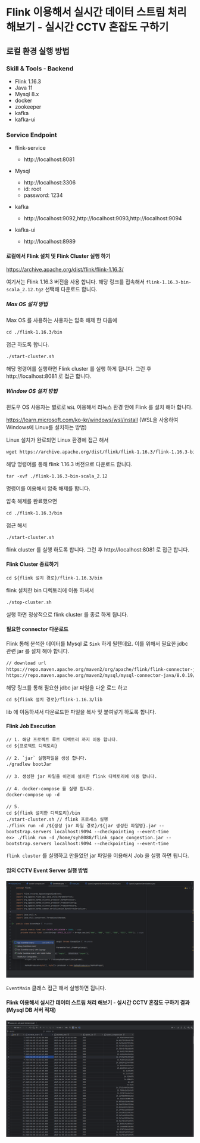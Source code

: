# Flink 이용해서 실시간 데이터 스트림 처리 해보기 - 실시간 CCTV 혼잡도 구하기

## 로컬 환경 실행 방법

### Skill & Tools - Backend
- Flink 1.16.3
- Java 11
- Mysql 8.x
- docker
- zookeeper
- kafka
- kafka-ui

### Service Endpoint

- flink-service
    - http://localhost:8081

- Mysql
    - http://localhost:3306
    - id: root
    - password: 1234

- kafka
    - http://localhost:9092,http://localhost:9093,http://localhost:9094

- kafka-ui
    - http://localhost:8989

#### 로컬에서 Flink 설치 및 Flink Cluster 실행 하기
https://archive.apache.org/dist/flink/flink-1.16.3/

여기서는 Flink 1.16.3 버전을 사용 합니다. 해당 링크를 접속해서 `flink-1.16.3-bin-scala_2.12.tgz` 선택해 다운로드 합니다.

##### Max OS 설치 방법
Max OS 를 사용하는 사용자는 압축 해제 한 다음에 

```markdown
cd ./flink-1.16.3/bin
```

접근 하도록 합니다. 

```markdown
./start-cluster.sh 
```

해당 명령어를 실행하면 Flink cluster 를 실행 하게 됩니다. 그런 후 http://localhost:8081 로 접근 합니다. 

##### Window OS 설치 방법
윈도우 OS 사용자는 별로로 `WSL` 이용해서 리눅스 환경 안에 Flink 를 설치 해야 합니다.

https://learn.microsoft.com/ko-kr/windows/wsl/install (WSL을 사용하여 Windows에 Linux를 설치하는 방법)

Linux 설치가 완료되면 Linux 환경에 접근 해서 

```markdown
wget https://archive.apache.org/dist/flink/flink-1.16.3/flink-1.16.3-bin-scala_2.12.tgz
```

해당 명령어를 통해 flink 1.16.3 버전으로 다운로드 합니다.

```markdown
tar -xvf ./flink-1.16.3-bin-scala_2.12
```
명령어를 이용해서 압축 해제를 합니다.

압축 해제를 완료했으면 

```markdown
cd ./flink-1.16.3/bin
```

접근 해서 

```markdown
./start-cluster.sh 
```

flink cluster 를 실행 하도록 합니다. 그런 후 http://localhost:8081 로 접근 합니다.

#### Flink Cluster 종료하기
```markdown
cd ${flink 설치 경로}/flink-1.16.3/bin
```
flink 설치한 bin 디렉토리에 이동 하셔서

```markdown
./stop-cluster.sh
```

실행 하면 정상적으로 flink cluster 를 종료 하게 됩니다.

#### 필요한 connector 다운로드
Flink 통해 분석한 데이터를 Mysql 로 `Sink` 하게 될텐데요. 이를 위해서 필요한 jdbc 관련 jar 를 설치 해야 합니다.
```markdown
// download url
https://repo.maven.apache.org/maven2/org/apache/flink/flink-connector-jdbc/1.16.3/flink-connector-jdbc-1.16.3.jar
https://repo.maven.apache.org/maven2/mysql/mysql-connector-java/8.0.19/mysql-connector-java-8.0.19.jar
```
해당 링크를 통해 필요한 jdbc jar 파일을 다운 로드 하고

```markdown
cd ${flink 설치 경로}/flink-1.16.3/lib
```

lib 에 이동하셔서 다운로드한 파일을 복사 및 붙여넣기 하도록 합니다.


#### Flink Job Execution
```
// 1. 해당 프로젝트 루트 디렉토리 까지 이동 합니다. 
cd ${프로젝트 디렉토리}

// 2. `jar` 실행파일을 생성 합니다.
./gradlew bootJar

// 3. 생성한 jar 파일을 이전에 설치한 flink 디렉토리에 이동 합니다.

// 4. docker-compose 를 실행 합니다.
docker-compose up -d

// 5. 
cd ${flink 설치한 디렉토리}/bin
./start-cluster.sh // flink 프로세스 실행
./flink run -d /${생성 jar 파일 경로}/${jar 생성한 파일명}.jar --bootstrap.servers localhost:9094 --checkpointing --event-time
ex> ./flink run -d /home/syh8088/flink_space_congestion.jar --bootstrap.servers localhost:9094 --checkpointing --event-time
```
`flink cluster` 를 실행하고 만들었던 jar 파일을 이용해서 Job 을 실행 하면 됩니다. 


#### 임의 CCTV Event Server 실행 방법
![임의 CCTV Event Server 실행 방법](./md_resource/EventMain_Execution.png)

`EventMain` 클래스 접근 해서 실행하면 됩니다.

#### Flink 이용해서 실시간 데이터 스트림 처리 해보기 - 실시간 CCTV 혼잡도 구하기 결과 (Mysql DB 서버 적재)
![Flink 이용해서 실시간 데이터 스트림 처리 해보기 - 실시간 CCTV 혼잡도 구하기 결과 (Mysql DB 서버 적재)](./md_resource/Mysql_Sink.png)
